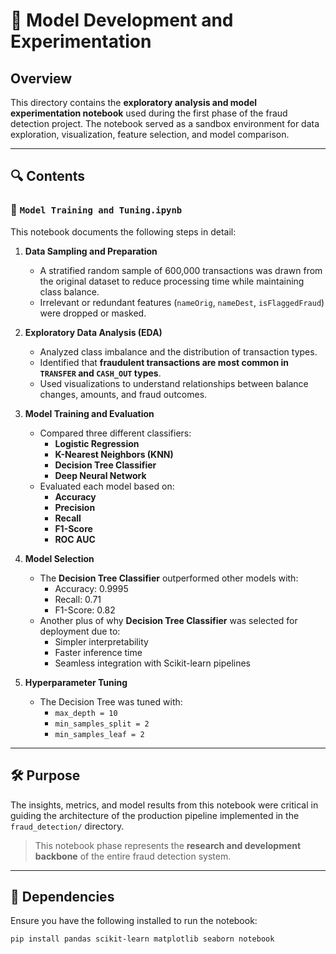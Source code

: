 # 🧠 Model Development and Experimentation

## Overview

This directory contains the **exploratory analysis and model experimentation notebook** used during the first phase of the fraud detection project. The notebook served as a sandbox environment for data exploration, visualization, feature selection, and model comparison.

---

## 🔍 Contents

### 📓 `Model Training and Tuning.ipynb`

This notebook documents the following steps in detail:

1. **Data Sampling and Preparation**
   - A stratified random sample of 600,000 transactions was drawn from the original dataset to reduce processing time while maintaining class balance.
   - Irrelevant or redundant features (`nameOrig`, `nameDest`, `isFlaggedFraud`) were dropped or masked.

2. **Exploratory Data Analysis (EDA)**
   - Analyzed class imbalance and the distribution of transaction types.
   - Identified that **fraudulent transactions are most common in `TRANSFER` and `CASH_OUT` types**.
   - Used visualizations to understand relationships between balance changes, amounts, and fraud outcomes.

3. **Model Training and Evaluation**
   - Compared three different classifiers:
     - **Logistic Regression**
     - **K-Nearest Neighbors (KNN)**
     - **Decision Tree Classifier**
     - **Deep Neural Network**
   - Evaluated each model based on:
     - **Accuracy**
     - **Precision**
     - **Recall**
     - **F1-Score**
     - **ROC AUC**

4. **Model Selection**
   - The **Decision Tree Classifier** outperformed other models with:
     - Accuracy: 0.9995
     - Recall: 0.71
     - F1-Score: 0.82
   - Another plus of why **Decision Tree Classifier** was selected for deployment due to:
     - Simpler interpretability
     - Faster inference time
     - Seamless integration with Scikit-learn pipelines

5. **Hyperparameter Tuning**
   - The Decision Tree was tuned with:
     - `max_depth = 10`
     - `min_samples_split = 2`
     - `min_samples_leaf = 2`

---

## 🛠 Purpose

The insights, metrics, and model results from this notebook were critical in guiding the architecture of the production pipeline implemented in the `fraud_detection/` directory.

> This notebook phase represents the **research and development backbone** of the entire fraud detection system.

---

## 📎 Dependencies

Ensure you have the following installed to run the notebook:

```bash
pip install pandas scikit-learn matplotlib seaborn notebook